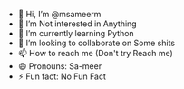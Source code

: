 - 👋 Hi, I’m @msameerm
- 👀 I’m Not interested in Anything
- 🌱 I’m currently learning Python
- 💞️ I’m looking to collaborate on Some shits
- 📫 How to reach me (Don't try Reach me)
- 😄 Pronouns: Sa-meer
- ⚡ Fun fact: No Fun Fact

<!---
msameerm/msameerm is a ✨ special ✨ repository because its `README.md` (this file) appears on your GitHub profile.
You can click the Preview link to take a look at your changes.
--->
